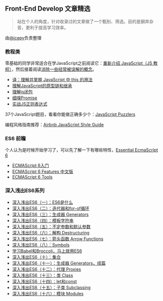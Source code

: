## Front-End Develop 文章精选

> 站在个人的角度，针对收录过的文章做了一个甄别、筛选。目的是摒弃杂音，更利于提高学习效率。

由[@icepy](http://weibo.com/2455876310)负责整理

### 教程类

零基础的同学非常适合在学JavaScript之前阅读它：[重新介绍 JavaScript（JS 教程）](https://developer.mozilla.org/zh-CN/docs/Web/JavaScript/A_re-introduction_to_JavaScript)，然后接着阅读[消除一些经常被误解的概念](http://bolinfest.com/javascript/misunderstood.html)。

* [译：理解并掌握 JavaScript 中 this 的用法](http://code.mforever78.com/translation/2015/05/19/understand-javascripts-this-with-clarity-and-master-it/)
* [理解JavaScript的原型链和继承](http://blog.oyanglul.us/javascript/understand-prototype.html)
* [理解js闭包](http://www.w3cfuns.com/blog-5435393-5399202.html)
* [细嗅Promise](http://www.cnblogs.com/hustskyking/p/promise.html)
* [实战JS正则表达式](http://www.cnblogs.com/skylar/p/4265490.html)

37个JavaScript题目，看看你能做正确多少个：[JavaScript Puzzlers](http://javascript-puzzlers.herokuapp.com/)

编程风格指南推荐：[Airbnb JavaScript Style Guide](https://github.com/yuche/javascript)

### ES6 前瞻

个人认为是时候开始学习了，可以先了解一下有哪些特性，[Essential EcmaScript 6](http://blog.oyanglul.us/javascript/essential-ecmascript6.html)

* [ECMAScript 6入门](http://es6.ruanyifeng.com/)
* [ECMAScript 6 Features 中文版](https://github.com/ES-CN/es6features/blob/master/README.md)
* [ECMAScript 6 Tools](https://github.com/addyosmani/es6-tools)

### 深入浅出ES6系列

* [深入浅出ES6（一）：ES6是什么](http://www.infoq.com/cn/articles/es6-in-depth-an-introduction)
* [深入浅出ES6（二）：迭代器和for-of循环](http://www.infoq.com/cn/articles/es6-in-depth-iterators-and-the-for-of-loop)
* [深入浅出ES6（三）：生成器 Generators](http://www.infoq.com/cn/articles/es6-in-depth-generators)
* [深入浅出ES6（四）：模板字符串](http://www.infoq.com/cn/articles/es6-in-depth-template-string)
* [深入浅出ES6（五）：不定参数和默认参数](http://www.infoq.com/cn/articles/es6-in-depth-rest-parameters-and-defaults)
* [深入浅出ES6（六）：解构 Destructuring](http://www.infoq.com/cn/articles/es6-in-depth-destructuring)
* [深入浅出ES6（七）：箭头函数 Arrow Functions](http://www.infoq.com/cn/articles/es6-in-depth-arrow-functions)
* [深入浅出ES6（八）：Symbols](http://www.infoq.com/cn/articles/es6-in-depth-symbols)
* [学习Babel和Broccoli，马上就用ES6](http://www.infoq.com/cn/articles/es6-in-depth-babel-and-broccoli)
* [深入浅出ES6（十）：集合](http://www.infoq.com/cn/articles/es6-in-depth-collections?utm_campaign=rightbar_v2&utm_source=infoq&utm_medium=articles_link&utm_content=link_text)
* [深入浅出ES6（十一）：生成器 Generators，续篇](http://www.infoq.com/cn/articles/es6-in-depth-generators-continued)
* [深入浅出ES6（十二）：代理 Proxies](http://www.infoq.com/cn/articles/es6-in-depth-proxies-and-reflect)
* [深入浅出ES6（十三）：类 Class](http://www.infoq.com/cn/articles/es6-in-depth-classes)
* [深入浅出ES6（十四）：let和const](http://www.infoq.com/cn/articles/es6-in-depth-let-and-const)
* [深入浅出ES6（十五）：子类 Subclassing](http://www.infoq.com/cn/articles/es6-in-depth-subclassing)
* [深入浅出ES6（十六）：模块 Modules](http://www.infoq.com/cn/articles/es6-in-depth-modules)